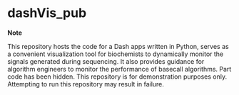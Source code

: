 # dashVis_pub

**Note**

This repository hosts the code for a Dash apps written in Python, serves as a convenient visualization tool for biochemists to dynamically monitor the signals generated during sequencing. It also provides guidance for algorithm engineers to monitor the performance of basecall algorithms. Part code has been hidden. This repository is for demonstration purposes only. Attempting to run this repository may result in failure.
